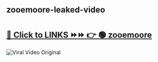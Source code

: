 
 ## zooemoore-leaked-video 

# <h2><a href="https://clipsfans.com/zooemoore&ref=git">🔗 Click to LINKS ⏩⏩ 👉 🟢 zooemoore </a></h2>

<a href="https://clipsfans.com/zooemoore&ref=git" rel="nofollow" data-target="animated-image.originalLink"><img src="https://i.ibb.co.com/xMMVF88/686577567.gif" alt="Viral Video Original" style="max-width: 100%; display: inline-block;" data-target="animated-image.originalImage"></a>
